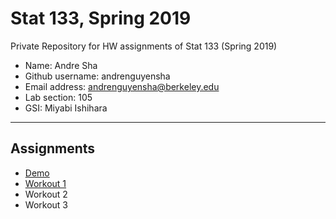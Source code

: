 # Stat 133, Spring 2019

Private Repository for HW assignments of Stat 133 (Spring 2019)

- Name: Andre Sha
- Github username: andrenguyensha
- Email address: andrenguyensha@berkeley.edu
- Lab section: 105
- GSI: Miyabi Ishihara

-----

## Assignments

- [Demo](demo)
- [Workout 1](workout1)
- Workout 2
- Workout 3


